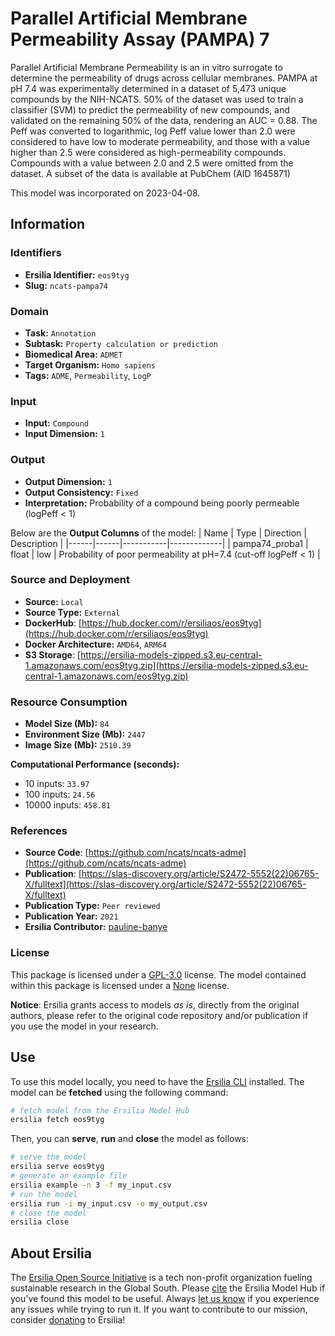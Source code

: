 # Parallel Artificial Membrane Permeability Assay (PAMPA) 7

Parallel Artificial Membrane Permeability is an in vitro surrogate to determine the permeability of drugs across cellular membranes. PAMPA at pH 7.4 was experimentally determined in a dataset of 5,473 unique compounds by the NIH-NCATS. 50% of the dataset was used to train a classifier (SVM) to predict the permeability of new compounds, and validated on the remaining 50% of the data, rendering an AUC = 0.88. The Peff was converted to logarithmic, log Peff value lower than 2.0 were considered to have low to moderate permeability, and those with a value higher than 2.5 were considered as high-permeability compounds. Compounds with a value between 2.0 and 2.5 were omitted from the dataset. A subset of the data is available at PubChem (AID 1645871)

This model was incorporated on 2023-04-08.

## Information
### Identifiers
- **Ersilia Identifier:** `eos9tyg`
- **Slug:** `ncats-pampa74`

### Domain
- **Task:** `Annotation`
- **Subtask:** `Property calculation or prediction`
- **Biomedical Area:** `ADMET`
- **Target Organism:** `Homo sapiens`
- **Tags:** `ADME`, `Permeability`, `LogP`

### Input
- **Input:** `Compound`
- **Input Dimension:** `1`

### Output
- **Output Dimension:** `1`
- **Output Consistency:** `Fixed`
- **Interpretation:** Probability of a compound being poorly permeable (logPeff < 1)

Below are the **Output Columns** of the model:
| Name | Type | Direction | Description |
|------|------|-----------|-------------|
| pampa74_proba1 | float | low | Probability of poor permeability at pH=7.4 (cut-off logPeff < 1) |


### Source and Deployment
- **Source:** `Local`
- **Source Type:** `External`
- **DockerHub**: [https://hub.docker.com/r/ersiliaos/eos9tyg](https://hub.docker.com/r/ersiliaos/eos9tyg)
- **Docker Architecture:** `AMD64`, `ARM64`
- **S3 Storage**: [https://ersilia-models-zipped.s3.eu-central-1.amazonaws.com/eos9tyg.zip](https://ersilia-models-zipped.s3.eu-central-1.amazonaws.com/eos9tyg.zip)

### Resource Consumption
- **Model Size (Mb):** `84`
- **Environment Size (Mb):** `2447`
- **Image Size (Mb):** `2510.39`

**Computational Performance (seconds):**
- 10 inputs: `33.97`
- 100 inputs: `24.56`
- 10000 inputs: `458.81`

### References
- **Source Code**: [https://github.com/ncats/ncats-adme](https://github.com/ncats/ncats-adme)
- **Publication**: [https://slas-discovery.org/article/S2472-5552(22)06765-X/fulltext](https://slas-discovery.org/article/S2472-5552(22)06765-X/fulltext)
- **Publication Type:** `Peer reviewed`
- **Publication Year:** `2021`
- **Ersilia Contributor:** [pauline-banye](https://github.com/pauline-banye)

### License
This package is licensed under a [GPL-3.0](https://github.com/ersilia-os/ersilia/blob/master/LICENSE) license. The model contained within this package is licensed under a [None](LICENSE) license.

**Notice**: Ersilia grants access to models _as is_, directly from the original authors, please refer to the original code repository and/or publication if you use the model in your research.


## Use
To use this model locally, you need to have the [Ersilia CLI](https://github.com/ersilia-os/ersilia) installed.
The model can be **fetched** using the following command:
```bash
# fetch model from the Ersilia Model Hub
ersilia fetch eos9tyg
```
Then, you can **serve**, **run** and **close** the model as follows:
```bash
# serve the model
ersilia serve eos9tyg
# generate an example file
ersilia example -n 3 -f my_input.csv
# run the model
ersilia run -i my_input.csv -o my_output.csv
# close the model
ersilia close
```

## About Ersilia
The [Ersilia Open Source Initiative](https://ersilia.io) is a tech non-profit organization fueling sustainable research in the Global South.
Please [cite](https://github.com/ersilia-os/ersilia/blob/master/CITATION.cff) the Ersilia Model Hub if you've found this model to be useful. Always [let us know](https://github.com/ersilia-os/ersilia/issues) if you experience any issues while trying to run it.
If you want to contribute to our mission, consider [donating](https://www.ersilia.io/donate) to Ersilia!
